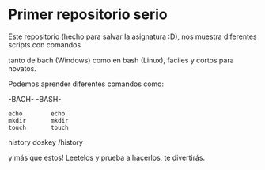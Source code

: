 # Primer repositorio serio

  Este repositorio (hecho para salvar la asignatura :D), nos muestra diferentes scripts con comandos
  
tanto de bach (Windows) como en bash (Linux), faciles y cortos para novatos.

  Podemos aprender diferentes comandos como:
  
   -BACH-      -BASH-
    
    echo        echo
    mkdir       mkdir
    touch       touch
   history   doskey /history
   
   y más que estos! Leetelos y prueba a hacerlos, te divertirás.
